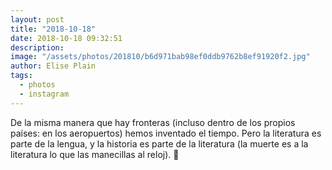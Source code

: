 ```yaml
---
layout: post
title: "2018-10-18"
date: 2018-10-18 09:32:51
description: 
image: "/assets/photos/201810/b6d971bab98ef0ddb9762b8ef91920f2.jpg"
author: Elise Plain
tags: 
  - photos
  - instagram
---
```


De la misma manera que hay fronteras (incluso dentro de los propios países: en los aeropuertos) hemos inventado el tiempo. Pero la literatura es parte de la lengua, y la historia es parte de la literatura (la muerte es a la literatura lo que las manecillas al reloj). 🍂
<p></p>
